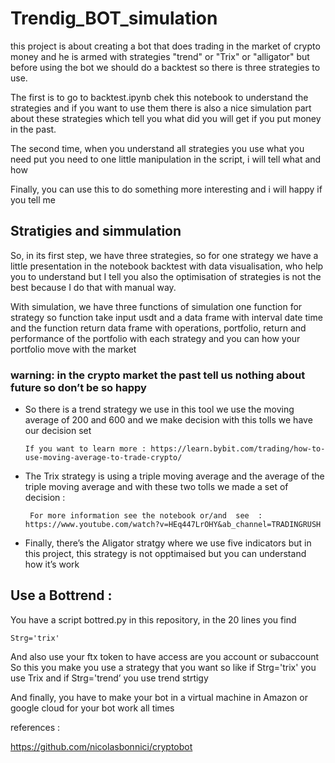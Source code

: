 # Trendig_BOT_simulation
this project is about creating a bot that does trading in the market of crypto money and he is armed with strategies "trend" or "Trix" or "alligator"   but before using the bot we should do a backtest so there is three strategies to use. 

 The first is to go to backtest.ipynb chek this notebook to understand the strategies and if you want to use them there is also a nice simulation part about these strategies which tell you what did you will get if you put money in the past.   

The second time, when you understand all strategies  you use what you need  put you need to one little manipulation in the script, i will tell what and how  

Finally, you can use this to do something more interesting and i will happy if you tell me 


## Stratigies and simmulation  
   

 So, in its first step, we have three strategies, so for one strategy we have a little presentation in the notebook backtest with data visualisation, who help you to understand but I tell you also the optimisation of strategies is not the best because I do that with manual way. 
 
With simulation, we have three functions of simulation one function for strategy  so function take input usdt and a data frame with interval date time  and the function return data frame with operations, portfolio, return  and performance of the portfolio with each strategy  and you can how your portfolio move with the market 

### warning: in the crypto market the past tell us nothing about future so don’t be so happy  

* So there is a trend strategy we use in this tool we use the moving average of 200 and 600 and we make decision with this tolls we have our decision set  

      If you want to learn more : https://learn.bybit.com/trading/how-to-use-moving-average-to-trade-crypto/  

* The Trix strategy  is using a triple moving average  and the average of the triple moving average and with these two tolls we made a set of decision : 

       For more information see the notebook or/and  see  : https://www.youtube.com/watch?v=HEq447LrOHY&ab_channel=TRADINGRUSH     

* Finally, there’s the Aligator stratgy  where we use five indicators  but in this project, this strategy is not opptimaised  but you can understand how it’s work 


## Use a Bottrend :  

You have a script bottred.py  in this repository, in the 20 lines you find  

    Strg='trix'    
 
And also use your ftx token to have access are you account or subaccount 
So this you make you use a strategy that you want so like  if  Strg='trix'  you use Trix and if Strg='trend’ you use trend strtigy  
 
And finally, you have to make your bot in a virtual machine in Amazon or google cloud for your bot work all times   


references : 

https://github.com/nicolasbonnici/cryptobot 




